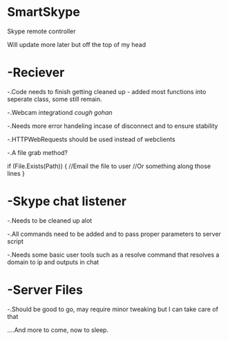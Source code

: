 SmartSkype
==========

Skype remote controller

Will update more later but off the top of my head

-Reciever
=========

-.Code needs to finish getting cleaned up - added most functions into seperate class, some still remain.

-.Webcam integrationd *cough gohan*

-.Needs more error handeling incase of disconnect and to ensure stability

-.HTTPWebRequests should be used instead of webclients

-.A file grab method?

  if (File.Exists(Path))
        {
          //Email the file to user 
          //Or something along those lines
        } 


-Skype chat listener
====================

-.Needs to be cleaned up alot

-.All commands need to be added and to pass proper parameters to server script

-.Needs some basic user tools such as a resolve command that resolves a domain to ip and outputs in chat


-Server Files
=============

-.Should be good to go, may require minor tweaking but I can take care of that


....And more to come, now to sleep.
